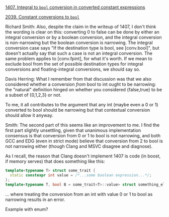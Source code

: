 [1407. Integral to `bool` conversion in converted constant expressions](http://www.open-std.org/jtc1/sc22/wg21/docs/cwg_closed.html#1407)

[2039. Constant conversions to `bool`](http://www.open-std.org/jtc1/sc22/wg21/docs/cwg_defects.html#2039)

Richard Smith: Also, despite the claim in the writeup of 1407,
I don't think the wording is clear on this: converting 0 to false can be done by either an integral conversion
or by a boolean conversion, and the integral conversion is non-narrowing but the boolean conversion is narrowing.
The integral conversion case says "If the destination type is bool, see [conv.bool]",
but doesn't actually say that such a case is not an integral conversion. The same problem applies to [conv.fpint],
for what it's worth. If we mean to exclude bool from the set of possible destination types for integral conversions
and floating-integral conversions, we should say so. 

Davis Herring: What I remember from that discussion was that we also considered whether a conversion _from_ bool
to int ought to be narrowing: the "natural" definition hinged on whether you considered {false,true} to be a subset
of {0,1,2,3} or not.

To me, it all contributes to the argument that any int (maybe even a 0 or 1) converted to bool should be narrowing
but that contextual conversion should allow it anyway. 

Smith:
The second part of this seems like an improvement to me. I find the first part slightly unsettling, given that unanimous implementation consensus is that conversion from 0 or 1 to bool is not narrowing, and both GCC and EDG (even in strict mode) believe that conversion from 2 to bool is not narrowing either (though Clang and MSVC disagree and diagnose).

As I recall, the reason that Clang doesn't implement 1407 is code (in boost, if memory serves) that does something like this:

```c++
template<typename T> struct some_trait {
  static constexpr int value = /*...some boolean expression...*/;
};
template<typename T, bool B = some_trait<T>::value> struct something_else {};
```

... where treating the conversion from an int with value 0 or 1 to bool as narrowing results in an error.

Example with enum?
